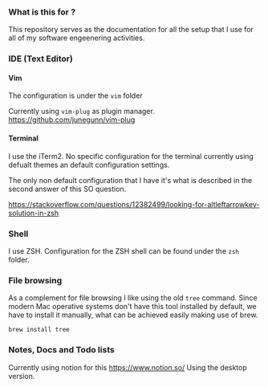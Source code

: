 ### What is this for ?
This repository serves as the documentation for all the setup that I use for all of my software engeenering activities. 

### IDE (Text Editor)

#### Vim
The configuration is under the `vim` folder

Currently using `vim-plug` as plugin manager. https://github.com/junegunn/vim-plug

#### Terminal
I use the iTerm2. No specific configuration for the terminal currently using defualt themes an default configuration settings. 

The only non default configuration that I have it's what is described in the second answer of this SO question.

https://stackoverflow.com/questions/12382499/looking-for-altleftarrowkey-solution-in-zsh

### Shell
I use ZSH. Configuration for the ZSH shell can be found under the `zsh` folder. 

### File browsing

As a complement for file browsing I like using the old `tree` command. Since modern Mac operative systems don't have this tool installed by default, we have to install it manually, what can be achieved easily making use of brew.

```
brew install tree
```

### Notes, Docs and Todo lists
Currently using notion for this https://www.notion.so/
Using the desktop version.
